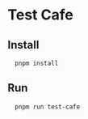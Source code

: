 # Test Cafe

## Install

```command
  pnpm install
```

## Run

```command
  pnpm run test-cafe
```

